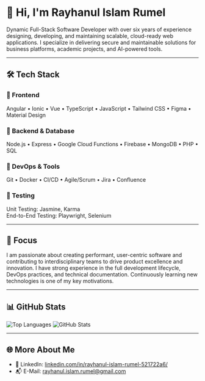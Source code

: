 # 👋 Hi, I'm Rayhanul Islam Rumel

Dynamic Full-Stack Software Developer with over six years of experience designing, developing, and maintaining scalable, cloud-ready web applications. I specialize in delivering secure and maintainable solutions for business platforms, academic projects, and AI-powered tools.

---

## 🛠 Tech Stack

### 🔹 Frontend
Angular • Ionic • Vue • TypeScript • JavaScript • Tailwind CSS • Figma • Material Design

### 🔹 Backend & Database
Node.js • Express • Google Cloud Functions • Firebase • MongoDB • PHP • SQL

### 🔹 DevOps & Tools
Git • Docker • CI/CD • Agile/Scrum • Jira • Confluence

### 🔹 Testing
Unit Testing: Jasmine, Karma  
End-to-End Testing: Playwright, Selenium

---

## 🎯 Focus
I am passionate about creating performant, user-centric software and contributing to interdisciplinary teams to drive product excellence and innovation. I have strong experience in the full development lifecycle, DevOps practices, and technical documentation. Continuously learning new technologies is one of my key motivations.

---

## 📊 GitHub Stats
![Top Languages](https://github-readme-stats.vercel.app/api/top-langs/?username=rirumel&layout=compact)
![GitHub Stats](https://github-readme-stats.vercel.app/api?username=rirumel&show_icons=true&count_private=true&theme=radical)

---

## 🌐 More About Me  
- 💼 LinkedIn: [linkedin.com/in/rayhanul-islam-rumel-521722a6/](https://www.linkedin.com/in/rayhanul-islam-rumel-521722a6/)  
- 📬 E-Mail: [rayhanul.islam.rumel@gmail.com](mailto:rayhanul.islam.rumel@gmail.com)
